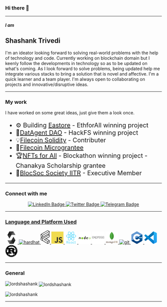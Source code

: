 ### Hi there 👋

<!--
**lordshashank/lordshashank** is a ✨ _special_ ✨ repository because its `README.md` (this file) appears on your GitHub profile.

Here are some ideas to get you started:

- 🔭 I’m currently working on ...
- 🌱 I’m currently learning ...
- 👯 I’m looking to collaborate on ...
- 🤔 I’m looking for help with ...
- 💬 Ask me about ...
- 📫 How to reach me: ...
- 😄 Pronouns: ...
- ⚡ Fun fact: ...
-->

---

<h5>I am</h5>

<h2>Shashank Trivedi</h2>
<!-- <p align="left">
<img src="https://komarev.com/ghpvc/?username=lordshashank&label=Profile%20views&color=0e75b6&style=flat" alt="lordshashank" />
</p> -->

<p style="font-size: 14px;">
I'm an ideator looking forward to solving real-world problems with the help of technology and code. Currently working on blockchain domain but I keenly follow the developments in technology so as to be updated on what's coming. As I look forward to solve problems, being updated help me integrate various stacks to bring a solution that is novel and affective. I'm a quick learner and a team player. I'm always open to collaborating on projects and innovative/disruptive ideas.

---

<h3 align="left">My work</h3>
<p>
  I have worked on some great ideas, just give them a look once.
  <ul style="font-size: 20px;">
  <li>⚙️ Building <a href="https://github.com/lordshashank/Eastore-Filecoin">Eastore</a> - EthforAll winning project</li>
  <li>🏅<a href="https://github.com/lordshashank/DatAgentDAO">DatAgent DAO</a> - HackFS winning project</li>
  <li>💡<a href="https://github.com/filecoin-project/filecoin-solidity">Filecoin Solidity</a> - Contributer</li>
  <li>🚀<a href="https://twitter.com/EastoreWeb3">Filecoin Micrograntee</a></li>
  <li>🏆<a href="https://github.com/lordshashank/NFTs-for-All">NFTs for All</a> - Blockathon winning project - Chanakya Scholarship grantee</li>
  <li>🚀<a href="https://github.com/BlocSoc-iitr">BlocSoc Society IITR</a> - Executive Member</li>
</ul>
</p>

---

<h3 align="left">Connect with me </h3>

<p align="center" >
  <a href="https://www.linkedin.com/in/shashanktrivedi7">
    <img
      src="https://img.shields.io/badge/LinkedIn-0077B5?style=for-the-badge&logo=linkedin&logoColor=white"
      alt="LinkedIn Badge"
    />
  </a>
  <a href="https://twitter.com/0xlord_forever">
    <img
      src="https://img.shields.io/badge/Twitter-1DA1F2?style=for-the-badge&logo=twitter&logoColor=black"
      alt="Twitter Badge"
    />
  </a>
  <a href="https://t.me/lord_forever">
    <img
      src="https://img.shields.io/badge/Telegram-2CA5E0?style=for-the-badge&logo=telegram&logoColor=white"
      alt="Telegram Badge"
    />
</p>

---

<h3 align="left">Language and Platform Used </h3>

<p align="left">
  <a href="https://docs.soliditylang.org/en/v0.8.6/" target="_blank" rel="noreferrer">
    <img
      src="https://raw.githubusercontent.com/devicons/devicon/master/icons/solidity/solidity-original.svg"
      alt="solidity"
      width="40"
      height="40"
    />
  </a>
    <a href="https://hardhat.org/" target="_blank" rel="noreferrer">
    <img
      src="https://hardhat.org/_next/static/media/hardhat-logo-dark.484eb916.svg"
      alt="hardhat"
      width="100"
      height="40"
    />
  </a>
  <a href="https://fvm.filecoin.io/?utm_source=filecoin-website&utm_medium=referral&utm_campaign=fvm-launch&utm_content=en-us" target="_blank" rel="noreferrer">
<svg fill="none" height="44px" viewBox="0 0 74 111"><clipPath id="a"><path d="m.461121.525742h72.7021v110.155h-72.7021z"></path></clipPath><g clip-path="url(#a)"><path d="m72.3068 83.6744-13.8199-8.0117c-.078-.0162-.1582-.0162-.2361 0l-11.3099-6.5715 10.8964-6.3314h.2657l13.7905-8.0119c.2728-.136.4996-.3511.6521-.6182.1524-.267.2235-.5741.2042-.8822v-15.8735c-.0041-.3037-.0851-.6013-.2351-.864-.1499-.2628-.3638-.4819-.6212-.6363l-6.9985-3.9909 6.9689-4.0509.3839-.2701c.3003-.3376.4683-.7752.4724-1.2302v-15.8737c-.0041-.3037-.085-.60114-.235-.86389-.15-.26276-.3639-.48201-.6213-.63644l-13.8199-7.92163c-.2593-.13927-.5483-.212087-.8416-.212087-.2934 0-.5822.072817-.8416.212087l-55.04335 31.62706c-.25568.1463-.467575.3603-.613161.6192-.145585.2589-.219507.5529-.213758.8511v15.9335c.000323.3005.080083.5954.2307.854.150618.2586.366699.4714.625779.6163l6.96896 4.021-6.99852 4.1109c-.25568.1463-.467575.3603-.613161.6192-.145585.2589-.219507.553-.213758.8511v15.9336c.000323.3005.080083.5954.2307.854.150618.2586.366699.4714.625779.6163l13.81989 7.9218.3839.2401h.2656l27.2856 15.8139c.078-.016.1582-.016.2361 0l13.4656 7.771c.2123.106.4433.167.6793.18h.2656c.2472-.024.4875-.095.7087-.21l13.7905-7.922c.2591-.144.4752-.357.6258-.616.1506-.258.2302-.553.2305-.854v-15.9334c-.0256-.2591-.1112-.5082-.2498-.7272-.1386-.2191-.3262-.4017-.5475-.533zm-15.6212-5.0411h.2363l11.0145 6.3914-10.3945 6.0014-12.9634-7.5017h-.2658l-11.2213-6.5114 10.3354-6.0013zm-52.53324-14.4032 10.04004 5.7312v12.0027l-10.04004-5.8213zm52.53324-31.7772h-.2363l-27.2854 15.7836h-.2656l-11.1919 6.4813v-12.0027l12.8749-7.4416 7.1168-4.1109 6.6146-3.8109.5019-.2699 13.1999-7.6517 10.8669-6.2715.3248-.2101v12.0027zm-39.8059-4.8611 40.4261-23.37516 10.3943 6.00136-1.3287.7802-9.6858 5.5211h-.1476l-12.6683 7.3217-1.0335.6001-6.1718 3.5709-7.3824 4.2909h-.1772l-12.9634 7.5317-10.3945-6.0013zm-12.99318 9.4522 10.45348 6.0014v12.0026l-10.45348-6.0013zm7.88438 20.4346 3.4255 1.9503c.1762.0851.3665.136.5611.15h.2657c.2359-.0134.467-.0746.6793-.18l13.4655-7.8017h.2657l27.2854-15.8136h.2658l3.396-1.9804 6.1716 3.5108-10.926 6.3313h-.2361l-7.855 4.5311-5.9059 3.3908-13.4656 7.8317h-.2656l-12.9636 7.5017-3.1597-1.8004-7.23483-4.1409zm32.7781 42.0094-26.8426-15.5735v-13.8931l12.6388-7.3217h.2361l27.2856-15.8136h.2656l11.2804-6.5414v12.0027l-12.7273 7.0515h-.2363l-27.433 15.9636c-.2557.1463-.4676.3603-.6131.6192-.1456.2589-.2196.553-.2138.8511-.0018.3014.0735.5983.2184.8613.145.263.3546.4831.6085.639h.2952l13.8199 7.9819h.2363l1.2698.7201 11.369 6.6016v12.0023l-11.1328-6.0911zm25.2774.63-10.4241 6.001v-12.0023l10.4241-6.0014z" fill="currentColor"></path></g></svg>
  <a
    href="https://devdocs.io/javascript/"
    target="_blank"
    rel="noreferrer"
  >
    <img
      src="https://raw.githubusercontent.com/devicons/devicon/master/icons/javascript/javascript-original.svg"
      alt="javascript"
      width="40"
      height="40"
    />
  </a>
  <a href="https://reactjs.org/" target="_blank" rel="noreferrer">
    <img
      src="https://raw.githubusercontent.com/devicons/devicon/master/icons/react/react-original-wordmark.svg"
      alt="react"
      width="40"
      height="40"
    />
  </a>
  <a href="https://nodejs.org" target="_blank" rel="noreferrer">
    <img
      src="https://raw.githubusercontent.com/devicons/devicon/master/icons/nodejs/nodejs-original-wordmark.svg"
      alt="nodejs"
      width="40"
      height="40"
    />
  </a>
  <a href="https://expressjs.com" target="_blank" rel="noreferrer">
    <img
      src="https://raw.githubusercontent.com/devicons/devicon/master/icons/express/express-original-wordmark.svg"
      alt="express"
      width="40"
      height="40"
    />
  </a>
  <a href="https://www.mongodb.com/" target="_blank" rel="noreferrer">
    <img
      src="https://raw.githubusercontent.com/devicons/devicon/master/icons/mongodb/mongodb-original-wordmark.svg"
      alt="mongodb"
      width="40"
      height="40"
    />
  </a>
  <a href="https://git-scm.com/" target="_blank" rel="noreferrer">
    <img
      src="https://www.vectorlogo.zone/logos/git-scm/git-scm-icon.svg"
      alt="git"
      width="40"
      height="40"
    />
  </a>
  <a href="https://cp-algorithms.com/" target="_blank" rel="noreferrer">
    <img
      src="https://raw.githubusercontent.com/devicons/devicon/master/icons/cplusplus/cplusplus-original.svg"
      alt="cplusplus"
      width="40"
      height="40"
    />
  </a>
  <a href="https://code.visualstudio.com/" target="_blank" rel="noreferrer">
    <img
      src="https://raw.githubusercontent.com/devicons/devicon/master/icons/vscode/vscode-original.svg"
      alt="vscode"
      width="40"
      height="40"
    />
  </a>
  <a href="https://www.rust-lang.org/" target="_blank" rel="noreferrer">
    <img
      src="https://raw.githubusercontent.com/devicons/devicon/master/icons/rust/rust-plain.svg"
      alt="rust"
      width="40"
      height="40"
    />
  </a>

</p>

---

<h3 align="left">General</h3>
<p>
  <img
    align="left"
    src="https://github-readme-stats.vercel.app/api/top-langs?username=lordshashank&show_icons=true&locale=en&layout=compact&theme=dark&background=000000"
    alt="lordshashank"
  />
</p>

<p>
  &nbsp;<img
    align="center"
    src="https://github-readme-stats.vercel.app/api?username=lordshashank&show_icons=true&locale=en&theme=dark&background=000000"
    alt="lordshashank"
  />
</p>

<p>
  <img
    align="center"
    src="https://github-readme-streak-stats.herokuapp.com/?user=lordshashank&theme=dark&background=000000"
    alt="lordshashank"
  />
</p>

---
